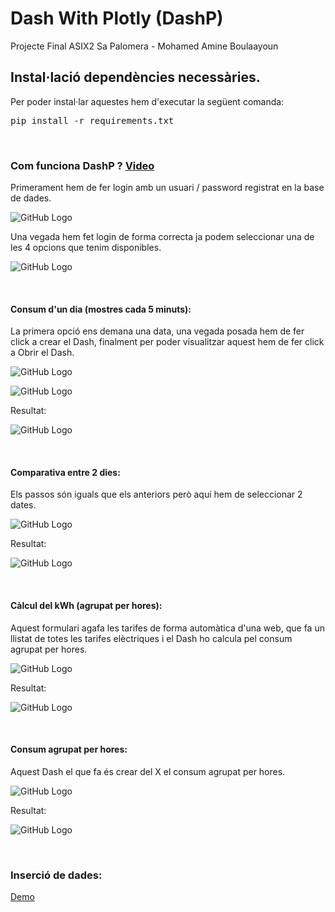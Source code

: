 # Dash With Plotly (DashP)
Projecte Final ASIX2 Sa Palomera - Mohamed Amine Boulaayoun

## Instal·lació dependències necessàries.
Per poder instal·lar aquestes hem d'executar la següent comanda:

<pre>pip install -r requirements.txt</pre>

<br/>

### Com funciona DashP ? [Video](https://youtu.be/RqS4UuWaHro)

Primerament hem de fer login amb un usuari / password registrat en la base de dades.

![GitHub Logo](/img/1.PNG)

Una vegada hem fet login de forma correcta ja podem seleccionar una de les 4 opcions que tenim disponibles.

![GitHub Logo](/img/2.PNG)

<br/>

#### Consum d'un dia (mostres cada 5 minuts):

La primera opció ens demana una data, una vegada posada hem de fer click a crear el Dash, finalment per poder visualitzar aquest hem de fer click a Obrir el Dash.

![GitHub Logo](/img/3.PNG)

![GitHub Logo](/img/4.PNG)

Resultat:

![GitHub Logo](/img/5.PNG)

<br/>


#### Comparativa entre 2 dies:

Els passos són iguals que els anteriors però aquí hem de seleccionar 2 dates.

![GitHub Logo](/img/6.PNG)

Resultat:

![GitHub Logo](/img/7.PNG)


<br/>


#### Càlcul del kWh (agrupat per hores):

Aquest formulari agafa les tarifes de forma automàtica d'una web, que fa un llistat de totes les tarifes elèctriques i el Dash ho calcula pel consum agrupat per hores.


![GitHub Logo](/img/8.PNG)


Resultat:

![GitHub Logo](/img/9.PNG)


<br/>


#### Consum agrupat per hores:

Aquest Dash el que fa és crear del X el consum agrupat per hores.

![GitHub Logo](/img/11.PNG)


Resultat:

![GitHub Logo](/img/10.PNG)



<br/>

### Inserció de dades:

[Demo](https://youtu.be/A-BjPFdaQC4)
